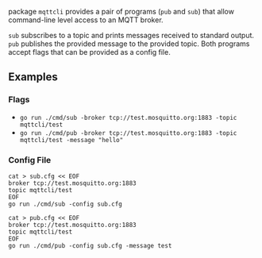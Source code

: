 package `mqttcli` provides a pair of programs (`pub` and `sub`) that allow
command-line level access to an MQTT broker.

`sub` subscribes to a topic and prints messages received to standard output.
`pub` publishes the provided message to the provided topic. Both programs accept
flags that can be provided as a config file.

## Examples

### Flags ###

* `go run ./cmd/sub -broker tcp://test.mosquitto.org:1883 -topic mqttcli/test`
* `go run ./cmd/pub -broker tcp://test.mosquitto.org:1883 -topic mqttcli/test -message "hello"`

### Config File ###

```
cat > sub.cfg << EOF
broker tcp://test.mosquitto.org:1883
topic mqttcli/test
EOF
go run ./cmd/sub -config sub.cfg
```

```
cat > pub.cfg << EOF
broker tcp://test.mosquitto.org:1883
topic mqttcli/test
EOF
go run ./cmd/pub -config sub.cfg -message test
```
